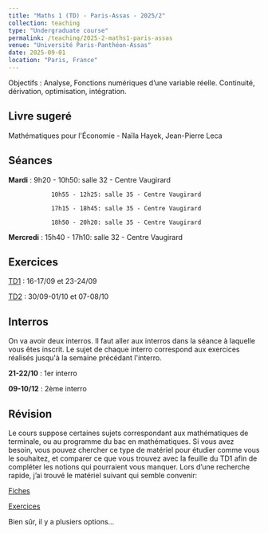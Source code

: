 ```yaml
---
title: "Maths 1 (TD) - Paris-Assas - 2025/2"
collection: teaching
type: "Undergraduate course"
permalink: /teaching/2025-2-maths1-paris-assas
venue: "Université Paris-Panthéon-Assas"
date: 2025-09-01
location: "Paris, France"
---
```


Objectifs : Analyse, Fonctions numériques d’une variable réelle. Continuité, dérivation, optimisation, intégration.

## Livre sugeré

Mathématiques pour l'Économie - Naïla Hayek, Jean-Pierre Leca

## Séances

   **Mardi** :   9h20 - 10h50: salle 32 - Centre Vaugirard
   
                10h55 - 12h25: salle 35 - Centre Vaugirard
            
                17h15 - 18h45: salle 35 - Centre Vaugirard
            
                18h50 - 20h20: salle 35 - Centre Vaugirard

**Mercredi** :  15h40 - 17h10: salle 32 - Centre Vaugirard

## Exercices

[TD1](https://drive.google.com/file/d/1JxQQAFZPD4njPtMl8yRNE2Bc8CHnSTPS/view?usp=sharing) : 16-17/09 et 23-24/09

[TD2](https://drive.google.com/file/d/1GJW8Cfv47OVgvCcp3a2P9Op3u4Ohdibz/view?usp=sharing) : 30/09-01/10 et 07-08/10

## Interros

On va avoir deux interros. Il faut aller aux interros dans la séance à laquelle vous êtes inscrit. Le sujet de chaque interro correspond aux exercices réalisés jusqu'à la semaine précédant l'interro.

**21-22/10** : 1er interro

**09-10/12** : 2ème interro

## Révision

Le cours suppose certaines sujets correspondant aux mathématiques de terminale, ou au programme du bac en mathématiques. Si vous avez besoin, vous pouvez chercher ce type de matériel pour étudier comme vous le souhaitez, et comparer ce que vous trouvez avec la feuille du TD1 afin de compléter les notions qui pourraient vous manquer. Lors d’une recherche rapide, j’ai trouvé le matériel suivant qui semble convenir: 

[Fiches](https://coursmathsaix.fr/fiche-methode-maths-terminale/)

[Exercices](https://www.annales2maths.com/exercices-ts/)

Bien sûr, il y a plusiers options...

